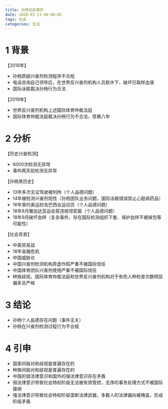 ```yaml
---
title: 孙杨抗检事件
date: 2020-03-23 00:00:05
tags: 社会
categories: 生活
---
```

# 1 背景

【2018年】
- 孙杨质疑兴奋剂检测程序不合规
- 电话咨询自己领导后，在世界反兴奋剂机构人员默许下，破坏已取样血液
- 国际泳联裁决孙杨行为合法

【2019年】
- 世界反兴奋剂机构上述国际体育仲裁法庭
- 国际体育仲裁法庭裁决孙杨行为不合法，禁赛八年

# 2 分析

【历史兴奋检测】
- 6000次检测无异常
- 事件两天前检测无异常

【孙杨黑历史】
- 13年多次无证驾驶被刑拘（个人品德问题）
- 14年被检测兴奋剂阳性（孙杨团队业务问题，国际泳联错误禁止心脏病药品）
- 16年里约奥运肘击巴西女运动员（个人品德问题）
- 18年8月雅加达亚运会穿违规领奖服（个人品德问题）
- 18年9月破坏血样（复杂事件，存在国际检测组织下套、保护血样不被掉包等可能性）

【社会背景】
- 中美贸易战
- 18年金融危机
- 中国威胁论
- 中国兴奋剂检测机构弄虚作假严重不被国际信任
- 中国体育团队兴奋剂使用严重不被国际信任
- 种族歧视，国际体育仲裁法庭和世界反兴奋剂机构对于有色人种检查次数明显偏多且严格

# 3 结论
- 孙杨个人品德存在问题（事件无关）
- 孙杨在兴奋剂检测过程行为不合规

# 4 引申
- 国家间敌对和歧视是普遍存在的
- 种族间敌对和歧视是普遍存在的
- 中国的弱法律意识和国外的强法律意识存在矛盾
- 弱法律意识导致社会特权阶级无法被有效管控，无序的事务处理方式不被国际接纳
- 强法律意识导致社会特权阶级垄断法律武器，多数人的法律偏向被掩盖，形成阶级矛盾
